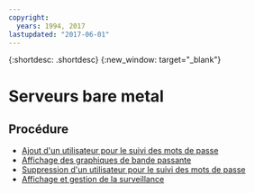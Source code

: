 ```yaml
---
copyright:
  years: 1994, 2017
lastupdated: "2017-06-01"
---
```


{:shortdesc: .shortdesc}
{:new_window: target="_blank"}

# Serveurs bare metal

## Procédure
* [Ajout d'un utilisateur pour le suivi des mots de passe](../vsi/passwords/add-user-password-tracking.html)
* [Affichage des graphiques de bande passante](../network/view-bandwidth-graphs.html)
* [Suppression d'un utilisateur pour le suivi des mots de passe](../vsi/passwords/delete-user-password-tracking.html)
* [Affichage et gestion de la surveillance](../vsi/view-and-manage-monitoring.html)
